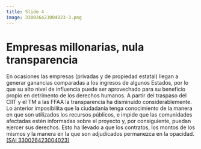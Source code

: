 ```yaml
---
title: Slide 4
image: 330026423004023-3.png
---
```


# Empresas millonarias, nula transparencia

En ocasiones las empresas (privadas y de propiedad estatal) llegan a generar ganancias comparadas a los ingresos de algunos Estados, por lo que su alto nivel de influencia puede ser aprovechado para su beneficio propio en detrimento de los derechos humanos. A partir del traspaso del CIIT y el TM a las FFAA la transparencia ha disminuido considerablemente. Lo anterior imposibilita que la ciudadanía tenga conocimiento de la manera en que son utilizados los recursos públicos, e impide que las comunidades afectadas estén informadas sobre el proyecto y, por consiguiente, puedan ejercer sus derechos. Esto ha llevado a que los contratos, los montos de los mismos y la manera en la que son adjudicados permanezca en la opacidad. [(SAI 330026423004023)](https://poderlatam.org/wp-content/uploads/2024/02/TM_HojaRespuesta_Ene24.pdf)
